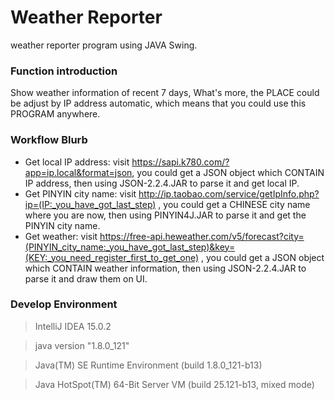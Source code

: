 # Weather Reporter
weather reporter program using JAVA Swing.

### Function introduction
Show weather information of recent 7 days, What's more, the PLACE could be adjust by IP address automatic, which means that you could use this PROGRAM anywhere.

### Workflow Blurb
 - Get local IP address: visit https://sapi.k780.com/?app=ip.local&format=json, you could get a JSON object which CONTAIN IP address, then using JSON-2.2.4.JAR to parse it and get local IP.
 - Get PINYIN city name: visit http://ip.taobao.com/service/getIpInfo.php?ip=(IP:_you_have_got_last_step) , you could get a CHINESE city name where you are now, then using PINYIN4J.JAR to parse it and get the PINYIN city name.
 - Get weather: visit https://free-api.heweather.com/v5/forecast?city=(PINYIN_city_name:_you_have_got_last_step)&key=(KEY:_you_need_register_first_to_get_one) , you could get a JSON object which CONTAIN weather information,  then using JSON-2.2.4.JAR to parse it and draw them on UI.
 
### Develop Environment
> IntelliJ IDEA 15.0.2

> java version "1.8.0_121"

> Java(TM) SE Runtime Environment (build 1.8.0_121-b13)

> Java HotSpot(TM) 64-Bit Server VM (build 25.121-b13, mixed mode)